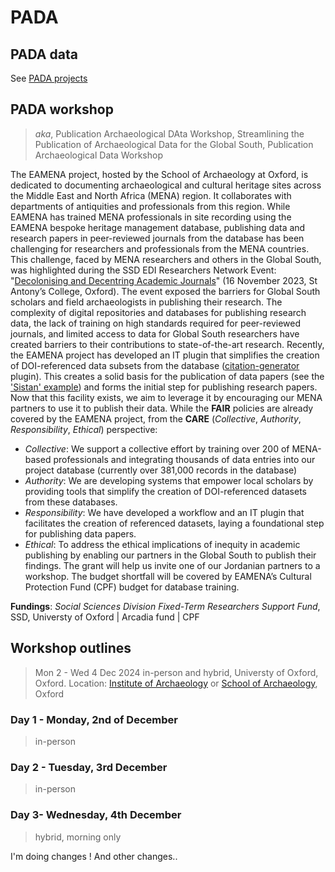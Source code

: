 # PADA

## PADA data

See [PADA projects](https://github.com/eamena-project/eamena-arches-dev/tree/main/projects/pada)


## PADA workshop
> *aka*, Publication Archaeological DAta Workshop, Streamlining the Publication of Archaeological Data for the Global South, Publication Archaeological Data Workshop

The EAMENA project, hosted by the School of Archaeology at Oxford, is dedicated to documenting archaeological and cultural heritage sites across the Middle East and North Africa (MENA) region. It collaborates with departments of antiquities and professionals from this region. While EAMENA has trained MENA professionals in site recording using the EAMENA bespoke heritage management database, publishing data and research papers in peer-reviewed journals from the database has been challenging for researchers and professionals from the MENA countries. This challenge, faced by MENA researchers and others in the Global South, was highlighted during the SSD EDI Researchers Network Event: "[Decolonising and Decentring Academic Journals](https://talks.ox.ac.uk/talks/id/547bd845-0322-4c4c-a001-e46fd0217e6e/)" (16 November 2023, St Antony’s College, Oxford). The event exposed the barriers for Global South scholars and field archaeologists in publishing their research. The complexity of digital repositories and databases for publishing research data, the lack of training on high standards required for peer-reviewed journals, and limited access to data for Global South researchers have created barriers to their contributions to state-of-the-art research. Recently, the EAMENA project has developed an IT plugin that simplifies the creation of DOI-referenced data subsets from the database ([citation-generator](https://eamena.org/database-and-dataset-citation) plugin). This creates a solid basis for the publication of data papers (see the ['Sistan' example](https://openarchaeologydata.metajnl.com/articles/10.5334/joad.123)) and forms the initial step for publishing research papers. Now that this facility exists, we aim to leverage it by encouraging our MENA partners to use it to publish their data. While the **FAIR** policies are already covered by the EAMENA project, from the **CARE** (*Collective*, *Authority*, *Responsibility*, *Ethical*) perspective: 
- *Collective*: We support a collective effort by training over 200 of MENA-based professionals and integrating thousands of data entries into our project database (currently over 381,000 records in the database) 
- *Authority*: We are developing systems that empower local scholars by providing tools that simplify the creation of DOI-referenced datasets from these databases. 
- *Responsibility*: We have developed a workflow and an IT plugin that facilitates the creation of referenced datasets, laying a foundational step for publishing data papers. 
- *Ethical*: To address the ethical implications of inequity in academic publishing by enabling our partners in the Global South to publish their findings. The grant will help us invite one of our Jordanian partners to a workshop. The budget shortfall will be covered by EAMENA’s Cultural Protection Fund (CPF) budget for database training.

**Fundings**: *Social Sciences Division Fixed-Term Researchers Support Fund*, SSD, Universty of Oxford | Arcadia fund | CPF

## Workshop outlines
> Mon 2 - Wed 4 Dec 2024 in-person and hybrid, Universty of Oxford, Oxford. Location: [Institute of Archaeology](https://maps.app.goo.gl/pw9RfRwVQTcjrwXN7) or [School of Archaeology](https://maps.app.goo.gl/tpeKT6bLjkeMiSdH7), Oxford


### Day 1 - Monday, 2nd of December 
> in-person

### Day 2 - Tuesday, 3rd December
> in-person

### Day 3- Wednesday, 4th December
> hybrid, morning only

I'm doing changes ! And other changes..


